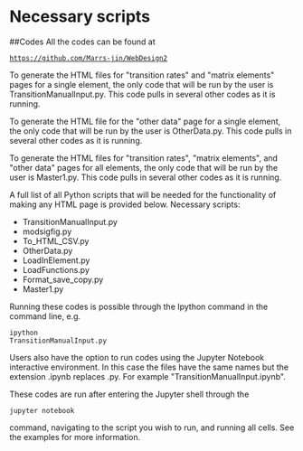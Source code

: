 # Necessary scripts

##Codes
All the codes can be found at <pre><code><https://github.com/Marrs-jin/WebDesign2> </pre></code>

To generate the HTML files for "transition rates" and "matrix elements" pages for a single element, the only code that will be run by the user is TransitionManualInput.py. This code pulls in several other codes as it is running.

To generate the HTML file for the "other data" page for a single element, the only code that will be run by the user is OtherData.py. This code pulls in several other codes as it is running.

To generate the HTML files for "transition rates", "matrix elements", and "other data" pages for all elements, the only code that will be run by the user is Master1.py. This code pulls in several other codes as it is running.

A full list of all Python scripts that will be needed for the functionality of making any HTML page is provided below.
Necessary scripts:
<ul>
<li>TransitionManualInput.py</li>
<li>modsigfig.py</li>
<li>To_HTML_CSV.py</li>
<li>OtherData.py</li>
<li>LoadInElement.py</li>
<li>LoadFunctions.py</li>
<li>Format_save_copy.py</li>
<li>Master1.py</li>
</ul>

Running these codes is possible through the Ipython command in the command line, e.g. <pre><code>ipython TransitionManualInput.py</pre></code>  

Users also have the option to run codes using the Jupyter Notebook interactive environment. In this case the files have the same names but the extension .ipynb replaces .py. For example
"TransitionManualInput.ipynb".

These codes are run after entering the Jupyter shell through the <pre><code>jupyter notebook</pre></code>  command, navigating to the script you wish to run, and running all cells. See the examples
for more information.
